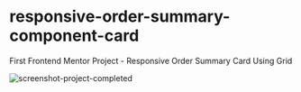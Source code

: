 # responsive-order-summary-component-card
First Frontend Mentor Project - Responsive Order Summary Card Using Grid

![screenshot-project-completed](https://user-images.githubusercontent.com/4437127/206314996-3c86727c-bf30-4781-9c83-b098c709df43.JPG)

